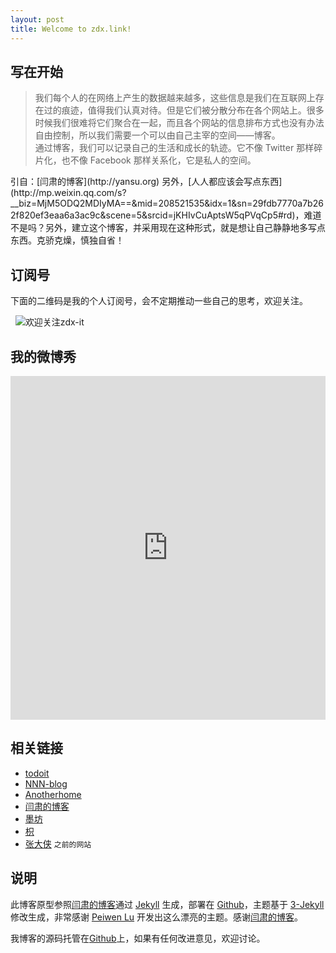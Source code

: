 ```yaml
---
layout: post
title: Welcome to zdx.link!
---
```


## 写在开始
<blockquote>
我们每个人的在网络上产生的数据越来越多，这些信息是我们在互联网上存在过的痕迹，值得我们认真对待。但是它们被分散分布在各个网站上。很多时候我们很难将它们聚合在一起，而且各个网站的信息排布方式也没有办法自由控制，所以我们需要一个可以由自己主宰的空间——博客。
<br/>
通过博客，我们可以记录自己的生活和成长的轨迹。它不像 Twitter 那样碎片化，也不像 Facebook 那样关系化，它是私人的空间。
<br/>
</blockquote>
引自：[闫肃的博客](http://yansu.org)
另外，[人人都应该会写点东西](http://mp.weixin.qq.com/s?__biz=MjM5ODQ2MDIyMA==&mid=208521535&idx=1&sn=29fdb7770a7b262f820ef3eaa6a3ac9c&scene=5&srcid=jKHIvCuAptsW5qPVqCp5#rd)，难道不是吗？另外，建立这个博客，并采用现在这种形式，就是想让自己静静地多写点东西。克骄克燥，慎独自省！

## 订阅号
下面的二维码是我的个人订阅号，会不定期推动一些自己的思考，欢迎关注。

&nbsp;&nbsp;![欢迎关注zdx-it](http://7xl7o9.com1.z0.glb.clouddn.com/zdxqrcode.jpg)

## 我的微博秀
<iframe width="100%" height="550" class="share_self"  frameborder="0" scrolling="no" src="http://widget.weibo.com/weiboshow/index.php?language=&width=0&height=550&fansRow=2&ptype=0&speed=0&skin=5&isTitle=1&noborder=1&isWeibo=1&isFans=1&uid=2952932404&verifier=a70f421c&dpc=1"></iframe>

## 相关链接
- [todoit](https://todoit.github.io/)
- [NNN-blog](http://blog.rakuhi.com/)
- [Anotherhome](https://www.anotherhome.net/)
- [闫肃的博客](http://yansu.org/)
- [墨坊](http://lyeec.me/)
- [枳](http://fiona23.github.io/)
- [张大侠](http://zhangdaxia.cn) `之前的网站`


## 说明
此博客原型参照[闫肃的博客](http://yansu.org)通过 [Jekyll](http://jekyllrb.com/) 生成，部署在 [Github](https://pages.github.com)，主题基于 [3-Jekyll](https://github.com/P233/3-Jekyll) 修改生成，非常感谢 [Peiwen Lu](https://github.com/P233) 开发出这么漂亮的主题。感谢[闫肃的博客](http://yansu.org)。



我博客的源码托管在[Github](https://github.com/zdx86/zdx86.github.io)上，如果有任何改进意见，欢迎讨论。